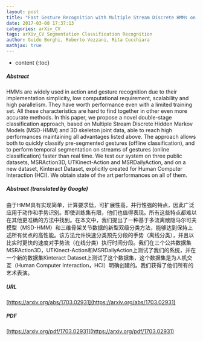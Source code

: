 ```yaml
---
layout: post
title: "Fast Gesture Recognition with Multiple Stream Discrete HMMs on 3D Skeletons"
date: 2017-03-08 17:37:13
categories: arXiv_CV
tags: arXiv_CV Segmentation Classification Recognition
author: Guido Borghi, Roberto Vezzani, Rita Cucchiara
mathjax: true
---
```


* content
{:toc}

##### Abstract
HMMs are widely used in action and gesture recognition due to their implementation simplicity, low computational requirement, scalability and high parallelism. They have worth performance even with a limited training set. All these characteristics are hard to find together in other even more accurate methods. In this paper, we propose a novel double-stage classification approach, based on Multiple Stream Discrete Hidden Markov Models (MSD-HMM) and 3D skeleton joint data, able to reach high performances maintaining all advantages listed above. The approach allows both to quickly classify pre-segmented gestures (offline classification), and to perform temporal segmentation on streams of gestures (online classification) faster than real time. We test our system on three public datasets, MSRAction3D, UTKinect-Action and MSRDailyAction, and on a new dataset, Kinteract Dataset, explicitly created for Human Computer Interaction (HCI). We obtain state of the art performances on all of them.

##### Abstract (translated by Google)
由于HMM具有实现简单，计算要求低，可扩展性高，并行性强的特点，因此广泛应用于动作和手势识别。即使训练集有限，他们也值得表现。所有这些特点都难以在其他更准确的方法中找到。在本文中，我们提出了一种基于多流离散隐马尔可夫模型（MSD-HMM）和三维骨架关节数据的新型双级分类方法，能够达到保持上述所有优点的高性能。该方法允许快速分类预先分段的手势（离线分类），并且以比实时更快的速度对手势流（在线分类）执行时间分段。我们在三个公共数据集MSRAction3D，UTKinect-Action和MSRDailyAction上测试了我们的系统，并在一个新的数据集Kinteract Dataset上测试了这个数据集，这个数据集是为人机交互（Human Computer Interaction，HCI）明确创建的。我们获得了他们所有的艺术表演。

##### URL
[https://arxiv.org/abs/1703.02931](https://arxiv.org/abs/1703.02931)

##### PDF
[https://arxiv.org/pdf/1703.02931](https://arxiv.org/pdf/1703.02931)

